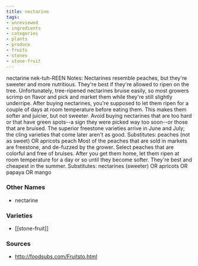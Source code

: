 ```yaml
---
title: nectarine
tags:
- unreviewed
- ingredients
- categories
- plants
- produce
- fruits
- stones
- stone-fruit
---
```

nectarine nek-tuh-REEN Notes: Nectarines resemble peaches, but they're sweeter and more nutritious. They're best if they're allowed to ripen on the tree. Unfortunately, tree-ripened nectarines bruise easily, so most growers scrimp on flavor and pick and market them while they're still slightly underripe. After buying nectarines, you're supposed to let them ripen for a couple of days at room temperature before eating them. This makes them softer and juicier, but not sweeter. Avoid buying nectarines that are too hard or that have green spots--a sign they were picked way too soon--or those that are bruised. The superior freestone varieties arrive in June and July; the cling varieties that come later aren't as good. Substitutes: peaches (not as sweet) OR apricots peach Most of the peaches that are sold in markets are freestone, and de-fuzzed by the grower. Select peaches that are colorful and free of bruises. After you get them home, let them ripen at room temperature for a day or so until they become softer. They're best and cheapest in the summer. Substitutes: nectarines (sweeter) OR apricots OR papaya OR mango

### Other Names

* nectarine

### Varieties

* [[stone-fruit]]

### Sources
* http://foodsubs.com/Fruitsto.html

